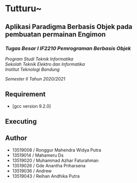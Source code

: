 # Tutturu~
## Aplikasi Paradigma Berbasis Objek pada pembuatan permainan Engimon

### *Tugas Besar I IF2210 Pemrograman Berbasis Objek*

*Program Studi Teknik Informatika* <br />
*Sekolah Teknik Elektro dan Informatika* <br />
*Institut Teknologi Bandung* <br />

*Semester II Tahun 2020/2021*

## Requirement
- [gcc version 9.2.0]

## Executing


## Author
- 13519008 / Ronggur Mahendra Widya Putra
- 13519014 / Mahameru Ds
- 13519020 / Muhammad Azhar Faturahman
- 13519026 / Gde Anantha Priharsena
- 13519036 / Andrew
- 13519043 / Reihan Andhika Putra

